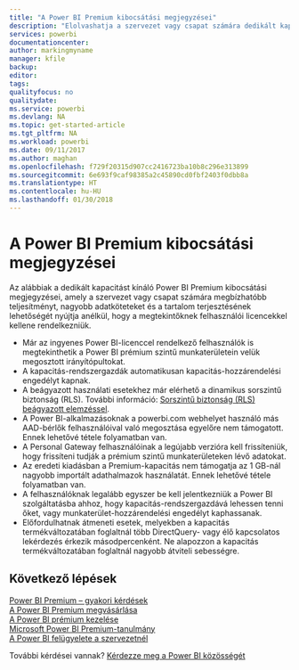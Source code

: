 ```yaml
---
title: "A Power BI Premium kibocsátási megjegyzései"
description: "Elolvashatja a szervezet vagy csapat számára dedikált kapacitást kínáló Power BI Premium kibocsátási megjegyzéseit."
services: powerbi
documentationcenter: 
author: markingmyname
manager: kfile
backup: 
editor: 
tags: 
qualityfocus: no
qualitydate: 
ms.service: powerbi
ms.devlang: NA
ms.topic: get-started-article
ms.tgt_pltfrm: NA
ms.workload: powerbi
ms.date: 09/11/2017
ms.author: maghan
ms.openlocfilehash: f729f20315d907cc2416723ba10b8c296e313899
ms.sourcegitcommit: 6e693f9caf98385a2c45890cd0fbf2403f0dbb8a
ms.translationtype: HT
ms.contentlocale: hu-HU
ms.lasthandoff: 01/30/2018
---
```

# <a name="power-bi-premium-release-notes"></a>A Power BI Premium kibocsátási megjegyzései
Az alábbiak a dedikált kapacitást kínáló Power BI Premium kibocsátási megjegyzései, amely a szervezet vagy csapat számára megbízhatóbb teljesítményt, nagyobb adatköteteket és a tartalom terjesztésének lehetőségét nyújtja anélkül, hogy a megtekintőknek felhasználói licencekkel kellene rendelkezniük.

* Már az ingyenes Power BI-licenccel rendelkező felhasználók is megtekinthetik a Power BI prémium szintű munkaterületein velük megosztott irányítópultokat.
* A kapacitás-rendszergazdák automatikusan kapacitás-hozzárendelési engedélyt kapnak.
* A beágyazott használati esetekhez már elérhető a dinamikus sorszintű biztonság (RLS). További információ: [Sorszintű biztonság (RLS) beágyazott elemzéssel](developer/embedded-row-level-security.md).
* A Power BI-alkalmazásoknak a powerbi.com webhelyet használó más AAD-bérlők felhasználóival való megosztása egyelőre nem támogatott. Ennek lehetővé tétele folyamatban van.
* A Personal Gateway felhasználóinak a legújabb verzióra kell frissíteniük, hogy frissíteni tudják a prémium szintű munkaterületeken lévő adatokat.
* Az eredeti kiadásban a Premium-kapacitás nem támogatja az 1 GB-nál nagyobb importált adathalmazok használatát. Ennek lehetővé tétele folyamatban van.
* A felhasználóknak legalább egyszer be kell jelentkezniük a Power BI szolgáltatásba ahhoz, hogy kapacitás-rendszergazdává lehessen tenni őket, vagy munkaterület-hozzárendelési engedélyt kaphassanak.
* Előfordulhatnak átmeneti esetek, melyekben a kapacitás termékváltozatában foglaltnál több DirectQuery- vagy élő kapcsolatos lekérdezés érkezik másodpercenként. Ne alapozzon a kapacitás termékváltozatában foglaltnál nagyobb átviteli sebességre.

## <a name="next-steps"></a>Következő lépések
[Power BI Premium – gyakori kérdések](service-premium-faq.md)  
[A Power BI Premium megvásárlása](service-admin-premium-purchase.md)  
[A Power BI prémium kezelése](service-admin-premium-manage.md)  
[Microsoft Power BI Premium-tanulmány](https://aka.ms/pbipremiumwhitepaper)  
[A Power BI felügyelete a szervezetnél](service-admin-administering-power-bi-in-your-organization.md)  

További kérdései vannak? [Kérdezze meg a Power BI közösségét](https://community.powerbi.com/)

